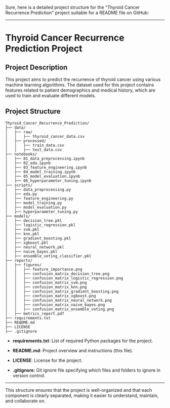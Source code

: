 Sure, here is a detailed project structure for the "Thyroid Cancer Recurrence Prediction" project suitable for a README file on GitHub:

---

# Thyroid Cancer Recurrence Prediction Project

## Project Description

This project aims to predict the recurrence of thyroid cancer using various machine learning algorithms. The dataset used for this project contains features related to patient demographics and medical history, which are used to train and evaluate different models.

## Project Structure

```
Thyroid_Cancer_Recurrence_Prediction/
├── data/
│   ├── raw/
│   │   ├── thyroid_cancer_data.csv
│   ├── processed/
│   │   ├── train_data.csv
│   │   ├── test_data.csv
├── notebooks/
│   ├── 01_data_preprocessing.ipynb
│   ├── 02_eda.ipynb
│   ├── 03_feature_engineering.ipynb
│   ├── 04_model_training.ipynb
│   ├── 05_model_evaluation.ipynb
│   ├── 06_hyperparameter_tuning.ipynb
├── scripts/
│   ├── data_preprocessing.py
│   ├── eda.py
│   ├── feature_engineering.py
│   ├── model_training.py
│   ├── model_evaluation.py
│   ├── hyperparameter_tuning.py
├── models/
│   ├── decision_tree.pkl
│   ├── logistic_regression.pkl
│   ├── svm.pkl
│   ├── knn.pkl
│   ├── gradient_boosting.pkl
│   ├── xgboost.pkl
│   ├── neural_network.pkl
│   ├── naive_bayes.pkl
│   ├── ensemble_voting_classifier.pkl
├── reports/
│   ├── figures/
│   │   ├── feature_importance.png
│   │   ├── confusion_matrix_decision_tree.png
│   │   ├── confusion_matrix_logistic_regression.png
│   │   ├── confusion_matrix_svm.png
│   │   ├── confusion_matrix_knn.png
│   │   ├── confusion_matrix_gradient_boosting.png
│   │   ├── confusion_matrix_xgboost.png
│   │   ├── confusion_matrix_neural_network.png
│   │   ├── confusion_matrix_naive_bayes.png
│   │   ├── confusion_matrix_ensemble_voting.png
│   ├── metrics_report.pdf
├── requirements.txt
├── README.md
├── LICENSE
├── .gitignore
```

- **requirements.txt**: List of required Python packages for the project.

- **README.md**: Project overview and instructions (this file).

- **LICENSE**: License for the project.

- **.gitignore**: Git ignore file specifying which files and folders to ignore in version control.

---

This structure ensures that the project is well-organized and that each component is clearly separated, making it easier to understand, maintain, and collaborate on.
